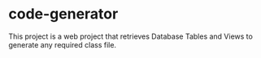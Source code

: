 # code-generator
This project is a web project that retrieves Database Tables and Views to generate any required class file.
